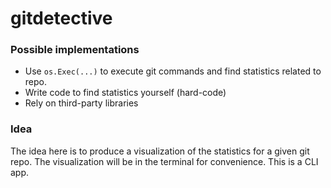 # gitdetective

### Possible implementations
- Use ```os.Exec(...)``` to execute git commands and find statistics related to repo.
- Write code to find statistics yourself (hard-code)
- Rely on third-party libraries

### Idea
The idea here is to produce a visualization of the statistics for a given git repo. The visualization will be in the terminal for convenience. This is a CLI app.
